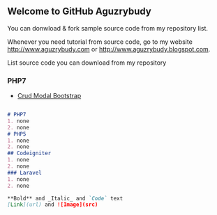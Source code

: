 ## Welcome to GitHub Aguzrybudy

You can donwload & fork sample source code from my repository list.

Whenever you need tutorial from source code, go to my website http://www.aguzrybudy.com or http://www.aguzrybudy.blogspot.com.

List source code you can download from my repository 

### PHP7
- [Crud Modal Bootstrap](https://github.com/Aguzrybudy/CrudModalBootstrap)

```markdown

# PHP7
1. none
2. none
# PHP5
1. none
2. none
## Codeigniter
1. none
2. none
### Laravel
1. none
2. none

**Bold** and _Italic_ and `Code` text
[Link](url) and ![Image](src)

```

